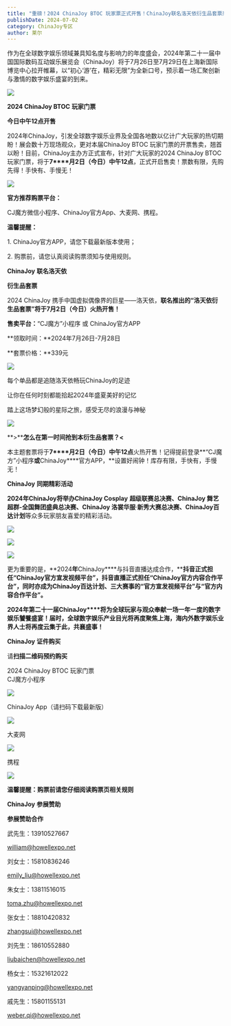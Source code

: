```yaml
---
title: "重磅！2024 ChinaJoy BTOC 玩家票正式开售！ChinaJoy联名洛天依衍生品套票来袭！"
publishDate: 2024-07-02
category: ChinaJoy专区
author: 莱尔
---
```


作为在全球数字娱乐领域兼具知名度与影响力的年度盛会，2024年第二十一届中国国际数码互动娱乐展览会（ChinaJoy）将于7月26日至7月29日在上海新国际博览中心拉开帷幕，以“初心‘游’在，精彩无限”为全新口号，预示着一场汇聚创新与激情的数字娱乐盛宴的到来。

![](https://ec-net-1251389766.cos.ap-shanghai.myqcloud.com/wp-content/uploads/2024/07/20240702204043651-1024x576.jpg)

**2024 ChinaJoy BTOC** **玩家门票**

**今日中午12点开售**

2024年ChinaJoy，引发全球数字娱乐业界及全国各地数以亿计广大玩家的热切期盼！展会数十万现场观众，更对本届ChinaJoy BTOC 玩家门票的开票售卖，翘首以盼！目前，ChinaJoy主办方正式宣布，针对广大玩家的2024 ChinaJoy BTOC玩家门票，将于**7****月2日（今日）中午12点**，正式开启售卖！票数有限，先购先得！手快有、手慢无！

![](https://ec-net-1251389766.cos.ap-shanghai.myqcloud.com/wp-content/uploads/2024/07/20240702204143946-461x1024.jpg)

**官方推荐购票平台：**

CJ魔方微信小程序、ChinaJoy官方App、大麦网、携程。

**温馨提醒：**

1\. ChinaJoy官方APP，请您下载最新版本使用；

2\. 购票前，请您认真阅读购票须知与使用规则。  
  

**ChinaJoy** **联名洛天依**

**衍生品套票**

2024 ChinaJoy 携手中国虚拟偶像界的巨星——洛天依，**联名推出的“洛天依衍生品套票”将于7月2日（今日）火热开售！**

**售卖平台：**“CJ魔方”小程序 或 ChinaJoy官方APP

**领取时间：**2024年7月26日-7月28日

**套票价格：**339元

![](https://ec-net-1251389766.cos.ap-shanghai.myqcloud.com/wp-content/uploads/2024/07/20240702204147462-419x1024.jpg)

每个单品都是追随洛天依畅玩ChinaJoy的足迹

让你在任何时刻都能拾起2024年盛夏美好的记忆

踏上这场梦幻般的星际之旅，感受无尽的浪漫与神秘

![](https://ec-net-1251389766.cos.ap-shanghai.myqcloud.com/wp-content/uploads/2024/07/20240702204217855-372x1024.jpg)

**\>****怎么在第一时间抢到本衍生品套票？<**

本主题套票将于**7****月2日（今日）中午12点**火热开售！记得提前登录**“CJ魔方”小程序**或**ChinaJoy****官方APP，**设置好闹钟！库存有限，手快有，手慢无！

**ChinaJoy** **同期精彩活动**

**2024****年****ChinaJoy****将举办****ChinaJoy Cosplay** **超级联赛总决赛、ChinaJoy 舞艺超群-全国舞团盛典总决赛、ChinaJoy 洛裳华服**·**新秀大赛总决赛、ChinaJoy百达计划**等众多玩家朋友喜爱的精彩活动。

![](https://ec-net-1251389766.cos.ap-shanghai.myqcloud.com/wp-content/uploads/2024/07/20240702204224187.jpg)

![](https://ec-net-1251389766.cos.ap-shanghai.myqcloud.com/wp-content/uploads/2024/07/20240702204225116-1024x436.jpg)

![](https://ec-net-1251389766.cos.ap-shanghai.myqcloud.com/wp-content/uploads/2024/07/20240702204227299.jpg)

更为重要的是，**2024****年****ChinaJoy****与抖音直播达成合作，****抖音正式担任“ChinaJoy官方宣发视频平台”，抖音直播正式担任“ChinaJoy官方内容合作平台”，同时亦成为ChinaJoy百达计划、三大赛事的“官方宣发视频平台”与“官方内容合作平台”。**

**2024****年第二十一届****ChinaJoy****将为全球玩家与观众奉献一场一年一度的数字娱乐饕餮盛宴！届时，全球数字娱乐产业目光将再度聚焦上海，海内外数字娱乐业界人士将再度云集于此，共襄盛事！**

**ChinaJoy** **证件购买**

  
请**扫描二维码预约购买**

2024 ChinaJoy BTOC 玩家门票  
CJ魔方小程序

![](https://ec-net-1251389766.cos.ap-shanghai.myqcloud.com/wp-content/uploads/2024/07/20240702204234805.jpg)

  
ChinaJoy App（请扫码下载最新版）  

![](https://ec-net-1251389766.cos.ap-shanghai.myqcloud.com/wp-content/uploads/2024/07/20240702204239728.jpg)

大麦网  

![](https://ec-net-1251389766.cos.ap-shanghai.myqcloud.com/wp-content/uploads/2024/07/20240702204243914-1024x1024.jpg)

携程

![](https://ec-net-1251389766.cos.ap-shanghai.myqcloud.com/wp-content/uploads/2024/07/20240702204248486.jpg)

**温馨提醒：购票前请您仔细阅读购票页相关规则**  
  

**ChinaJoy** **参展赞助**

**参展赞助合作**

武先生：13910527667

[william@howellexpo.net](mailto:william@howellexpo.net)

刘女士：15810836246

[emily\_liu@howellexpo.net](mailto:emily_liu@howellexpo.net)

朱女士：13811516015

[toma.zhu@howellexpo.net](mailto:toma.zhu@howellexpo.net)

张女士：18810420832

[zhangsui@howellexpo.net](mailto:zhangsui@howellexpo.net)

刘先生：18610552880

[liubaichen@howellexpo.net](mailto:liubaichen@howellexpo.net)

杨女士：15321612022

[yangyanping@howellexpo.net](mailto:yangyanping@howellexpo.net)

戚先生：15801155131

weber.qi@howellexpo.net
